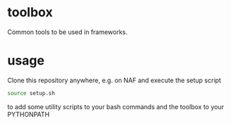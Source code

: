 # toolbox

Common tools to be used in frameworks.

# usage

Clone this repository anywhere, e.g. on NAF and execute the setup script
```bash
source setup.sh
```
to add some utility scripts to your bash commands and the toolbox to your PYTHONPATH

